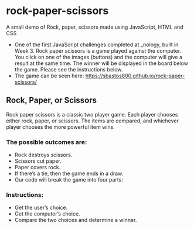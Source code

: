 # rock-paper-scissors
A small demo of Rock, paper, scissors made using JavaScript, HTML and CSS

* One of the first JavaScript challenges completed at _nology, built in Week 3. Rock paper scissors is a game played against the computer. You click on one of the images (buttons) and the computer will give a result at the same time. The winner will be displayed in the board below the game. Please see the instructions below. 
* The game can be seen here: https://sbastos800.github.io/rock-paper-scissors/

## Rock, Paper, or Scissors
Rock paper scissors is a classic two player game. Each player chooses either rock, paper, or scissors. The items are compared, and whichever player chooses the more powerful item wins.

### The possible outcomes are:

* Rock destroys scissors.
* Scissors cut paper.
* Paper covers rock.
* If there’s a tie, then the game ends in a draw.
* Our code will break the game into four parts:

### Instructions:
* Get the user’s choice.
* Get the computer’s choice.
* Compare the two choices and determine a winner.
